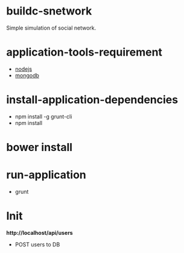 # buildc-snetwork
Simple simulation of social network.

# application-tools-requirement
* [nodejs](https://nodejs.org/en/ "NodeJS Homepage")
* [mongodb](https://www.mongodb.com/download-center?jmp=nav#community "MongoDB download page")

# install-application-dependencies
* npm install -g grunt-cli
* npm install
# bower install

# run-application
* grunt

# Init
**http://localhost/api/users**
* POST users to DB